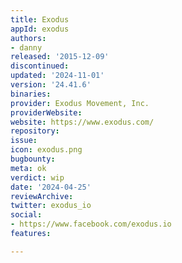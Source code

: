 ```yaml
---
title: Exodus
appId: exodus
authors:
- danny
released: '2015-12-09'
discontinued: 
updated: '2024-11-01'
version: '24.41.6'
binaries: 
provider: Exodus Movement, Inc.
providerWebsite: 
website: https://www.exodus.com/
repository: 
issue: 
icon: exodus.png
bugbounty: 
meta: ok
verdict: wip
date: '2024-04-25'
reviewArchive: 
twitter: exodus_io
social:
- https://www.facebook.com/exodus.io
features: 

---
```


